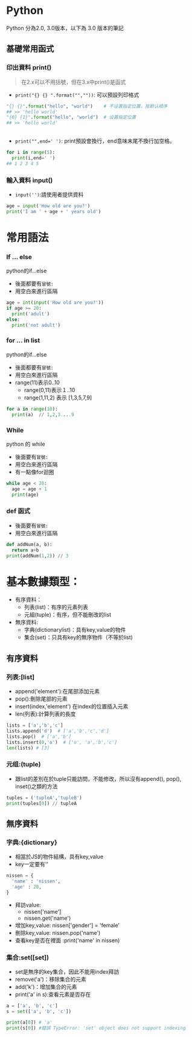 # Python

Python 分為2.0, 3.0版本，以下為 3.0 版本的筆記

## 基礎常用函式

### 印出資料 print()
> 在2.x可以不用括號，但在3.x中print()是函式

- `print("{} {} ".format("",""))`: 可以預設列印格式

```python
"{} {}".format("hello", "world")    # 不设置指定位置，按默认顺序
## >> 'hello world'
"{0} {1}".format("hello", "world")  # 设置指定位置
## >> 'hello world'
 
```

- `print("",end=' ')`: print預設會換行，end意味末尾不換行加空格。

``` py
for i in range(5):
  print(i,end=' ')
## 1 2 3 4 5
```

### 輸入資料 input()

- `input('')`:請使用者提供資料

```python
age = input('How old are you?')
print('I am ' + age + ' years old')
```
# 常用語法

### If ... else

python的if...else 
- 後面都要有`冒號:`
- 用空白來進行區隔

```python
age = int(input('How old are you?'))
if age >= 20:
  print('adult')
else:
  print('not adult')
```

### for ... in list

python的if...else 
- 後面都要有`冒號:`
- 用空白來進行區隔
- range(11)表示0..10
  - range(0,11)表示１..10
  - range(1,11,2) 表示 [1,3,5,7,9]

```python
for a in range(10):
  print(a)  // 1,2,3....9
```

### While

python 的 while
- 後面要有`冒號:`
- 用空白來進行區隔
- 有一點像for迴圈

```python
while age < 20:
  age = age + 1
  print(age)
```

### def 函式

- 後面要有`冒號:`
- 用空白來進行區隔

``` python
def addNum(a, b):
  return a+b
print(addNum(1,2)) // 3
```



# 基本數據類型：

- 有序資料：
  - 列表(list)：有序的元素列表
  - 元組(tuple)：有序，但不能刪改的list
- 無序資料:
  - 字典(dictionarylist)：具有key,value的物件
  - 集合(set)：只具有key的無序物件（不等於list)


## 有序資料

### 列表:[list]

- append('element'):在尾部添加元素
- pop():刪除尾部的元素
- insert(index,'element') 在index的位置插入元素
- len(列表):計算列表的長度

```python
lists = ['a','b','c']
lists.append('d')  # ['a','b','c','d']
lists.pop()  # ['a','b']
lists.insert(0,'o')  # ['o', 'a','b','c']
len(lists) # [3]
```

### 元组:(tuple)

- 跟list的差別在於tuple只能訪問，不能修改，所以沒有append(), pop(), inset()之類的方法

```python
tuples = ('tupleA','tupleB')
print(tuples[0]) // tupleA
```

## 無序資料

### 字典:{dictionary}

- 相當於JS的物件結構，具有key,value
- key一定要有''

```python
nissen = {
  'name' : 'nissen',
  'age' : 20,
}
```

- 拜訪value:
  - nissen['name']
  - nissen.get('name')
- 增加key,value: nissen['gender'] = 'female'
- 刪除key,value: nissen.pop('name')
- 查看key是否在裡面 :print('name' in nissen)

### 集合:set([set])

- set是無序的key集合，因此不能用index拜訪
- remove('a')：移除集合的元素
- add('k')：增加集合的元素
- print('a' in s):查看元素是否存在

```python
a = ['a', 'b', 'c']
s = set(['a', 'b', 'c'])

print(a[0]) # 'a'
print(s[0]) #錯誤 TypeError: 'set' object does not support indexing
```


